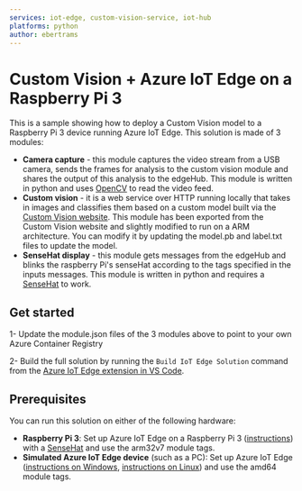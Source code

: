 ```yaml
---
services: iot-edge, custom-vision-service, iot-hub
platforms: python
author: ebertrams
---
```


# Custom Vision + Azure IoT Edge on a Raspberry Pi 3

This is a sample showing how to deploy a Custom Vision model to a Raspberry Pi 3 device running Azure IoT Edge. This solution is made of 3 modules:

- **Camera capture** - this module captures the video stream from a USB camera, sends the frames for analysis to the custom vision module and shares the output of this analysis to the edgeHub. This module is written in python and uses [OpenCV](https://opencv.org/) to read the video feed.
- **Custom vision** - it is a web service over HTTP running locally that takes in images and classifies them based on a custom model built via the [Custom Vision website](https://azure.microsoft.com/en-us/services/cognitive-services/custom-vision-service/). This module has been exported from the Custom Vision website and slightly modified to run on a ARM architecture. You can modify it by updating the model.pb and label.txt files to update the model.
- **SenseHat display** - this module gets messages from the edgeHub and blinks the raspberry Pi's senseHat according to the tags specified in the inputs messages. This module is written in python and requires a [SenseHat](https://www.raspberrypi.org/products/sense-hat/) to work.

## Get started
1- Update the module.json files of the 3 modules above to point to your own Azure Container Registry

2- Build the full solution by running the `Build IoT Edge Solution` command from the [Azure IoT Edge extension in VS Code](https://marketplace.visualstudio.com/items?itemName=vsciot-vscode.azure-iot-edge).

## Prerequisites

You can run this solution on either of the following hardware:
- **Raspberry Pi 3**: Set up Azure IoT Edge on a Raspberry Pi 3 ([instructions](https://blog.jongallant.com/2017/11/azure-iot-edge-raspberrypi/)) with a [SenseHat](https://www.raspberrypi.org/products/sense-hat/) and use the arm32v7 module tags.
- **Simulated Azure IoT Edge device** (such as a PC): Set up Azure IoT Edge ([instructions on Windows](https://docs.microsoft.com/en-us/azure/iot-edge/tutorial-simulate-device-windows), [instructions on Linux](https://docs.microsoft.com/en-us/azure/iot-edge/tutorial-simulate-device-linux)) and use the amd64 module tags. 
